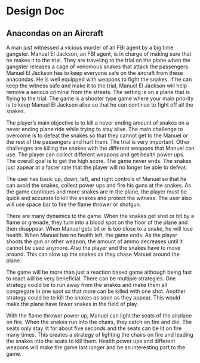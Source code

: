# Design Doc

## Anacondas on an Aircraft

A man just witnessed a vicious murder of an FBI agent by a big time gangster. Manuel El
Jackson, an FBI agent, is in charge of making sure that he makes it to the trial. They are traveling
to the trial on the plane when the gangster releases a cage of venomous snakes that attack the
passengers. Manuel El Jackson has to keep everyone safe on the aircraft from these anacondas.
He is well equipped with weapons to fight the snakes. If he can keep the witness safe and make it
to the trial, Manuel El Jackson will help remove a serious criminal from the streets. The setting is
on a plane that is flying to the trial. The game is a shooter type game where your main priority is
to keep Manuel El Jackson alive so that he can continue to fight off all the snakes.


The player’s main objective is to kill a never ending amount of snakes on a never ending plane
ride while trying to stay alive. The main challenge to overcome is to defeat the snakes so that
they cannot get to the Manuel or the rest of the passengers and hurt them. The trial is very
important. Other challenges are killing the snakes with the different weapons that Manuel can
use. The player can collect different weapons and get health power ups. The overall goal is to get
the high score. The game never ends. The snakes just appear at a faster rate that the player will
no longer be able to defeat.


The user has basic up, down, left, and right controls of Manuel so that he can avoid the snakes,
collect power ups and fire his guns at the snakes. As the game continues and more snakes are in
the plane, the player must be quick and accurate to kill the snakes and protect the witness. The
user also will use space bar to fire the flame thrower or shotgun.


There are many dynamics to the game. When the snakes get shot or hit by a flame or grenade,
they turn into a blood spot on the floor of the plane and then disappear. When Manuel gets bit or
is too close to a snake, he will lose health. When Manuel has no health left, the game ends. As
the player shoots the gun or other weapon, the amount of ammo decreases until it cannot be used
anymore. Also the player and the snakes have to move around. This can slow up the snakes as
they chase Manuel around the plane.


The game will be more than just a reaction based game although being fast to react will be very
beneficial. There can be multiple strategies. One strategy could be to run away from the snakes
and make them all congregate in one spot so that more can be killed with one shot. Another
strategy could be to kill the snakes as soon as they appear. This would make the plane have
fewer snakes in the field of play.


With the flame thrower power up, Manuel can light the seats of the airplane on fire. When the
snakes run into the chairs, they catch on fire and die. The seats only stay lit for about five
seconds and the seats can be lit on fire many times. This creates a strategy of lighting the chairs
on fire and leading the snakes into the seats to kill them. Health power ups and different weapons
will make the game last longer and be an interesting part to the game.

